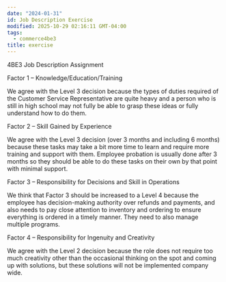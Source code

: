 ```yaml
---
date: "2024-01-31"
id: Job Description Exercise
modified: 2025-10-29 02:16:11 GMT-04:00
tags:
  - commerce4be3
title: exercise
---
```


4BE3 Job Description Assignment

<!-- Olivia Santos, Aaron Pham, Marley Hourigan  -->

Factor 1 – Knowledge/Education/Training

We agree with the Level 3 decision because the types of duties required of the Customer Service Representative are quite heavy and a person who is still in high school may not fully be able to grasp these ideas or fully understand how to do them.

Factor 2 – Skill Gained by Experience

We agree with the Level 3 decision (over 3 months and including 6 months) because these tasks may take a bit more time to learn and require more training and support with them. Employee probation is usually done after 3 months so they should be able to do these tasks on their own by that point with minimal support.

Factor 3 – Responsibility for Decisions and Skill in Operations

We think that Factor 3 should be increased to a Level 4 because the employee has decision-making authority over refunds and payments, and also needs to pay close attention to inventory and ordering to ensure everything is ordered in a timely manner. They need to also manage multiple programs.

Factor 4 – Responsibility for Ingenuity and Creativity

We agree with the Level 2 decision because the role does not require too much creativity other than the occasional thinking on the spot and coming up with solutions, but these solutions will not be implemented company wide.
